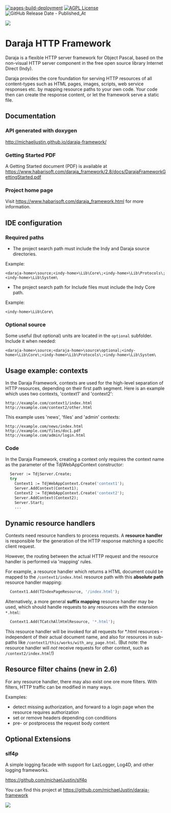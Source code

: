 [![pages-build-deployment](https://github.com/michaelJustin/daraja-framework/actions/workflows/pages/pages-build-deployment/badge.svg)](https://github.com/michaelJustin/daraja-framework/actions/workflows/pages/pages-build-deployment)
[![AGPL License](https://img.shields.io/badge/license-AGPL-blue.svg)](http://www.gnu.org/licenses/agpl-3.0) ![GitHub Release Date - Published_At](https://img.shields.io/github/release-date/michaelJustin/daraja-framework)


![](https://www.habarisoft.com/images/daraja_logo_landscape_2016_2.png)




# Daraja HTTP Framework

Daraja is a flexible HTTP server framework for Object Pascal, based on the non-visual HTTP server component in the free open source library Internet Direct (Indy).

Daraja provides the core foundation for serving HTTP resources of all content-types such as HTML pages, images, scripts, web service responses etc. by mapping resource paths to your own code. Your code then can create the response content, or let the framework serve a static file.

## Documentation

### API generated with doxygen

http://michaeljustin.github.io/daraja-framework/


### Getting Started PDF

A Getting Started document (PDF) is available at https://www.habarisoft.com/daraja_framework/2.8/docs/DarajaFrameworkGettingStarted.pdf

### Project home page

Visit https://www.habarisoft.com/daraja_framework.html for more information.

## IDE configuration

### Required paths

* The project search path must include the Indy and Daraja source directories.

Example:

`<daraja-home>\source;<indy-home>\Lib\Core\;<indy-home>\Lib\Protocols\;<indy-home>\Lib\System\`

* The project search path for Include files must include the Indy Core path.

Example:

`<indy-home>\Lib\Core\`

### Optional source

Some useful (but optional) units are located in the `optional` subfolder. Include it when needed:

`<daraja-home>\source;<daraja-home>\source\optional;<indy-home>\Lib\Core\;<indy-home>\Lib\Protocols\;<indy-home>\Lib\System\`

## Usage example: contexts

In the Daraja Framework, contexts are used for the high-level separation of HTTP resources, depending on their first path segment. Here is an example which uses two contexts, 'context1' and 'context2': 

    http://example.com/context1/index.html
    http://example.com/context2/other.html

This example uses 'news', 'files' and 'admin' contexts:

    http://example.com/news/index.html
    http://example.com/files/doc1.pdf
    http://example.com/admin/login.html

### Code
In the Daraja Framework, creating a context only requires the context name as the parameter of the TdjWebAppContext constructor: 

```pascal
  Server := TdjServer.Create;
  try
    Context1 := TdjWebAppContext.Create('context1');
    Server.AddContext(Context1); 
    Context2 := TdjWebAppContext.Create('context2');
    Server.AddContext(Context2); 
    Server.Start;
    ... 
```        

## Dynamic resource handlers

Contexts need resource handlers to process requests. A **resource handler** is responsible for the generation of the HTTP response matching a specific client request.

However, the routing between the actual HTTP request and the resource handler is performed via 'mapping' rules.

For example, a resource handler which returns a HTML document could be mapped to the `/context1/index.html` resource path with this **absolute path** resource handler mapping:

```pascal
  Context1.Add(TIndexPageResource, '/index.html');
```

Alternatively, a more general **suffix mapping** resource handler may be used, which should handle requests to any resources with the extension `*.html`:

```pascal
  Context1.Add(TCatchAllHtmlResource, '*.html');
```

This resource handler will be invoked for all requests for *.html resources - independent of their actual document name, and also for resources in sub-paths like `/context1/this/works/with_any_page.html`. (But note: the resource handler will _not_ receive requests for other context, such as `/context2/index.html`!)

## Resource filter chains (new in 2.6)

For any resource handler, there may also exist one ore more filters. With filters, HTTP traffic can be modified in many ways. 

Examples:

* detect missing authorization, and forward to a login page when the resource requires authorization 
* set or remove headers depending con conditions
* pre- or postprocess the request body content


## Optional Extensions

### slf4p

A simple logging facade with support for LazLogger, Log4D, and other logging frameworks.

https://github.com/michaelJustin/slf4p

You can find this project at https://github.com/michaelJustin/daraja-framework


![](https://www.habarisoft.com/images/daraja_logo_landscape_2016_2.png)


